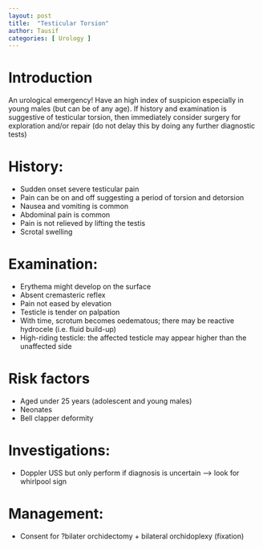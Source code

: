 ```yaml
---
layout: post
title:  "Testicular Torsion"
author: Tausif
categories: [ Urology ]
---
```


# **Introduction**

An urological emergency! Have an high index of suspicion especially in young males (but can be of any age). If history and examination is suggestive of testicular torsion, then immediately consider surgery for exploration and/or repair (do not delay this by doing any further diagnostic tests)

# **History:**

- Sudden onset severe testicular pain
- Pain can be on and off suggesting a period of torsion and detorsion
- Nausea and vomiting is common
- Abdominal pain is common
- Pain is not relieved by lifting the testis
- Scrotal swelling

# **Examination:**

- Erythema might develop on the surface
- Absent cremasteric reflex
- Pain not eased by elevation
- Testicle is tender on palpation
- With time, scrotum becomes oedematous; there may be reactive hydrocele (i.e. fluid build-up)
- High-riding testicle: the affected testicle may appear higher than the unaffected side

# **Risk factors**

- Aged under 25 years (adolescent and young males)
- Neonates
- Bell clapper deformity

# **Investigations:**

- Doppler USS but only perform if diagnosis is uncertain —> look for whirlpool sign

# **Management:**

- Consent for ?bilater orchidectomy + bilateral orchidoplexy (fixation)